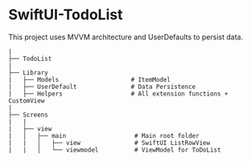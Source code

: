 # SwiftUI-TodoList
This project uses MVVM architecture and UserDefaults to persist data.

```
|
├── TodoList
|
├── Library
|   ├── Models                    # ItemModel
|   ├── UserDefault               # Data Persistence
|   ├── Helpers                   # All extension functions + CustomView
|
├── Screens
|   |
|   ├── view
|   │   ├── main                   # Main root folder
|   |   │   ├── view               # SwiftUI ListRowView
|   |   │   └── viewmodel          # ViewModel for ToDoList
```

